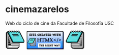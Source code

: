# cinemazarelos

Web do ciclo de cine da Facultade de Filosofía USC

<a href="https://htmx.org/">
    <img src='static/created_with.webp' width='250'>
</a>
